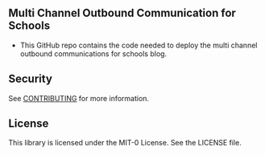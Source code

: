 ## Multi Channel Outbound Communication for Schools

* This GitHub repo contains the code needed to deploy the multi channel outbound communications for schools blog.


## Security

See [CONTRIBUTING](CONTRIBUTING.md#security-issue-notifications) for more information.

## License

This library is licensed under the MIT-0 License. See the LICENSE file.

